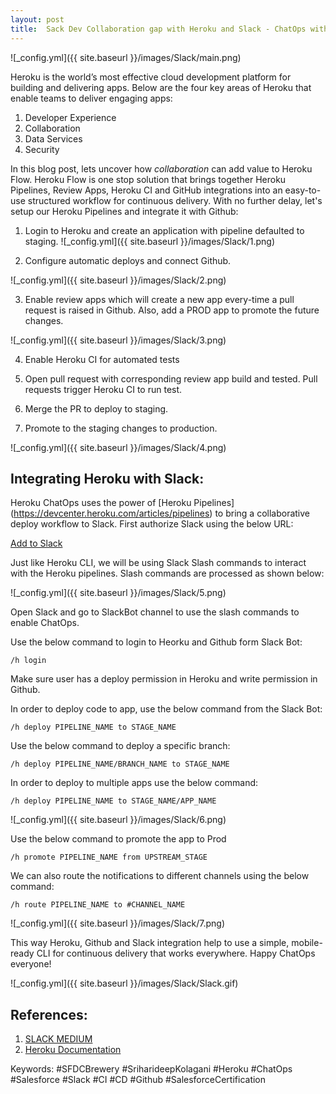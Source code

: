 ```yaml
---
layout: post
title:  Sack Dev Collaboration gap with Heroku and Slack - ChatOps with Heroku
---
```

![_config.yml]({{ site.baseurl }}/images/Slack/main.png)

Heroku is the world’s most effective cloud development platform for building and delivering apps. Below are the four key areas of Heroku that enable teams to deliver engaging apps:

1. Developer Experience 
2. Collaboration 
3. Data Services 
4. Security

In this blog post, lets uncover how *collaboration* can add value to Heroku Flow. Heroku Flow is one stop solution that brings together Heroku Pipelines, Review Apps, Heroku CI and GitHub integrations into an easy-to-use structured workflow for continuous delivery. With no further delay, let's setup our Heroku Pipelines and integrate it with Github:

1) Login to Heroku and create an application with pipeline defaulted to staging.
![_config.yml]({{ site.baseurl }}/images/Slack/1.png)

2) Configure automatic deploys and connect Github. 

![_config.yml]({{ site.baseurl }}/images/Slack/2.png)

3) Enable review apps which will create a new app every-time a pull request is raised in Github. Also, add a PROD app to promote the future changes. 

![_config.yml]({{ site.baseurl }}/images/Slack/3.png)

4) Enable Heroku CI for automated tests 

5) Open pull request with corresponding review app build and tested. Pull requests trigger Heroku CI to run test.

6) Merge the PR to deploy to staging.

7) Promote to the staging changes to production.

![_config.yml]({{ site.baseurl }}/images/Slack/4.png)

## Integrating Heroku with Slack:

Heroku ChatOps uses the power of [Heroku Pipelines] (https://devcenter.heroku.com/articles/pipelines) to bring a collaborative deploy workflow to Slack. First authorize Slack using the below URL:

[Add to Slack](https://chatops.heroku.com/auth/slack_install)

Just like Heroku CLI, we will be using Slack Slash commands to interact with the Heroku pipelines. Slash commands are processed as shown below:

![_config.yml]({{ site.baseurl }}/images/Slack/5.png)

Open Slack and go to SlackBot channel to use the slash commands to enable ChatOps.

Use the below command to login to Heorku and Github form Slack Bot:

```
/h login 
```
Make sure user has a deploy permission in Heroku and write permission in Github. 

In order to deploy code to app, use the below command from the Slack Bot:

```
/h deploy PIPELINE_NAME to STAGE_NAME
```
Use the below command to deploy a specific branch:

```
/h deploy PIPELINE_NAME/BRANCH_NAME to STAGE_NAME
```
In order to deploy to multiple apps use the below command:

```
/h deploy PIPELINE_NAME to STAGE_NAME/APP_NAME
```
![_config.yml]({{ site.baseurl }}/images/Slack/6.png)

Use the below command to promote the app to Prod 

```
/h promote PIPELINE_NAME from UPSTREAM_STAGE
```
We can also route the notifications to different channels using the below command:

```
/h route PIPELINE_NAME to #CHANNEL_NAME
```
![_config.yml]({{ site.baseurl }}/images/Slack/7.png)

This way Heroku, Github and Slack integration help to use a simple, mobile-ready CLI for continuous delivery that works everywhere. Happy ChatOps everyone!

![_config.yml]({{ site.baseurl }}/images/Slack/Slack.gif)

## References:
1. [SLACK MEDIUM](https://medium.com/slack-developer-blog/https-medium-com-slack-developer-blog-building-heroku-chatops-for-slack-f85ef2a3a94) 
1. [Heroku Documentation](https://devcenter.heroku.com/articles/chatops)


Keywords: #SFDCBrewery #SriharideepKolagani #Heroku #ChatOps #Salesforce #Slack #CI #CD #Github #SalesforceCertification
